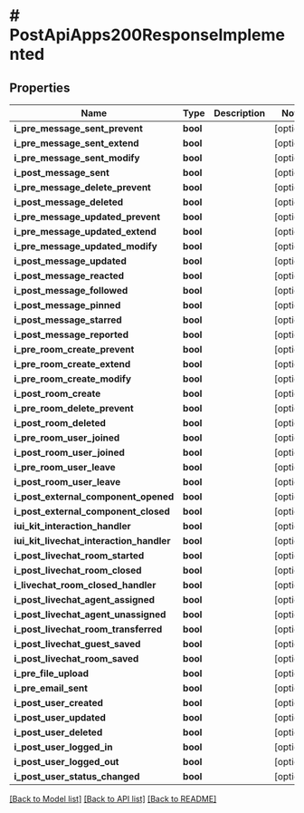 # # PostApiApps200ResponseImplemented

## Properties

Name | Type | Description | Notes
------------ | ------------- | ------------- | -------------
**i_pre_message_sent_prevent** | **bool** |  | [optional]
**i_pre_message_sent_extend** | **bool** |  | [optional]
**i_pre_message_sent_modify** | **bool** |  | [optional]
**i_post_message_sent** | **bool** |  | [optional]
**i_pre_message_delete_prevent** | **bool** |  | [optional]
**i_post_message_deleted** | **bool** |  | [optional]
**i_pre_message_updated_prevent** | **bool** |  | [optional]
**i_pre_message_updated_extend** | **bool** |  | [optional]
**i_pre_message_updated_modify** | **bool** |  | [optional]
**i_post_message_updated** | **bool** |  | [optional]
**i_post_message_reacted** | **bool** |  | [optional]
**i_post_message_followed** | **bool** |  | [optional]
**i_post_message_pinned** | **bool** |  | [optional]
**i_post_message_starred** | **bool** |  | [optional]
**i_post_message_reported** | **bool** |  | [optional]
**i_pre_room_create_prevent** | **bool** |  | [optional]
**i_pre_room_create_extend** | **bool** |  | [optional]
**i_pre_room_create_modify** | **bool** |  | [optional]
**i_post_room_create** | **bool** |  | [optional]
**i_pre_room_delete_prevent** | **bool** |  | [optional]
**i_post_room_deleted** | **bool** |  | [optional]
**i_pre_room_user_joined** | **bool** |  | [optional]
**i_post_room_user_joined** | **bool** |  | [optional]
**i_pre_room_user_leave** | **bool** |  | [optional]
**i_post_room_user_leave** | **bool** |  | [optional]
**i_post_external_component_opened** | **bool** |  | [optional]
**i_post_external_component_closed** | **bool** |  | [optional]
**iui_kit_interaction_handler** | **bool** |  | [optional]
**iui_kit_livechat_interaction_handler** | **bool** |  | [optional]
**i_post_livechat_room_started** | **bool** |  | [optional]
**i_post_livechat_room_closed** | **bool** |  | [optional]
**i_livechat_room_closed_handler** | **bool** |  | [optional]
**i_post_livechat_agent_assigned** | **bool** |  | [optional]
**i_post_livechat_agent_unassigned** | **bool** |  | [optional]
**i_post_livechat_room_transferred** | **bool** |  | [optional]
**i_post_livechat_guest_saved** | **bool** |  | [optional]
**i_post_livechat_room_saved** | **bool** |  | [optional]
**i_pre_file_upload** | **bool** |  | [optional]
**i_pre_email_sent** | **bool** |  | [optional]
**i_post_user_created** | **bool** |  | [optional]
**i_post_user_updated** | **bool** |  | [optional]
**i_post_user_deleted** | **bool** |  | [optional]
**i_post_user_logged_in** | **bool** |  | [optional]
**i_post_user_logged_out** | **bool** |  | [optional]
**i_post_user_status_changed** | **bool** |  | [optional]

[[Back to Model list]](../../README.md#models) [[Back to API list]](../../README.md#endpoints) [[Back to README]](../../README.md)
